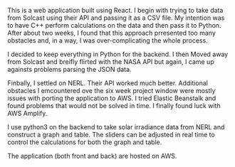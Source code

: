 This is a web application built using React. I begin with trying to take data from Solcast using their API and passing it as a CSV file. My intention was to have C++ perform calculations on the data and then pass it to Python. After about two weeks, I found that this approach prresented too many obstacles and, in a way, I was over-complicating the whole process.

I decided to keep everything in Python for the backend. I then Moved away from Solcast and breifly flirted with the NASA API but again, I came up againsts problems parsing the JSON data.

Finbally, I settled on NERL. Their API worked much better. Additional obstacles I emcountered ove the six week project window were mostly issues with porting the application to AWS. I tried Elastic Beanstalk and found problems that would not be solved in time. I finally found luck with AWS Amplify. 


I use python3 on the backend to take solar irradiance data from NERL and construct a graph and table.
The sliders can be adjusted in real time to control the calculations for both the graph and table. 

The application (both front and back) are hosted on AWS.
